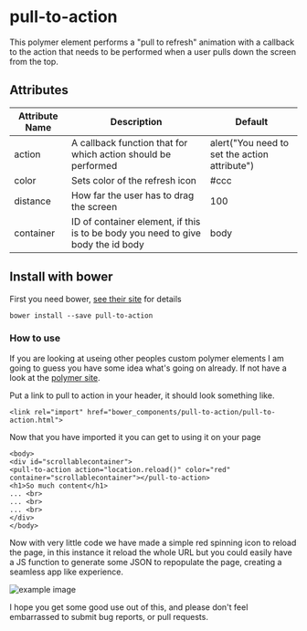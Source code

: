 # pull-to-action

This polymer element performs a "pull to refresh" animation with a callback to the action that needs to be performed when a user pulls down the screen from the top.

## Attributes

| Attribute Name | Description | Default |
|----------------|-------------|-------------|
| action | A callback function that for which action should be performed | alert("You need to set the action attribute") |
| color | Sets color of the refresh icon | #ccc |
| distance | How far the user has to drag the screen | 100 |
| container | ID of container element, if this is to be body you need to give body the id body | body |

## Install with bower

First you need bower, [see their site](http://bower.io/) for details 

```
bower install --save pull-to-action
```

### How to use

If you are looking at useing other peoples custom polymer elements I am going to guess you have some idea what's going on already. If not have a look at the [polymer site](http://polyer-project.org).

Put a link to pull to action in your header, it should look something like.
```
<link rel="import" href="bower_components/pull-to-action/pull-to-action.html">
```

Now that you have imported it you can get to using it on your page
```
<body>
<div id="scrollablecontainer">
<pull-to-action action="location.reload()" color="red" container="scrollablecontainer"></pull-to-action>
<h1>So much content</h1>
... <br>
... <br>
... <br>
</div>
</body>
```

Now with very little code we have made a simple red spinning icon to reload the page, in this instance it reload the whole URL but you could easily have a JS function to generate some JSON to repopulate the page, creating a seamless app like experience.

![example image](http://s8.postimg.org/9d6yced8l/example.png)

I hope you get some good use out of this, and please don't feel embarrassed to submit bug reports, or pull requests.
